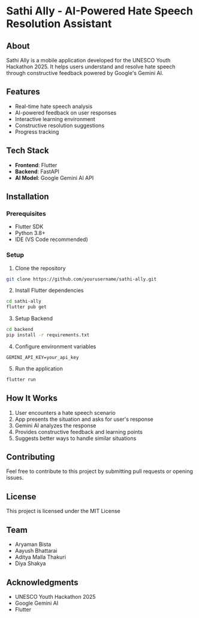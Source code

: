 # Sathi Ally - AI-Powered Hate Speech Resolution Assistant

## About

Sathi Ally is a mobile application developed for the UNESCO Youth Hackathon 2025. It helps users understand and resolve hate speech through constructive feedback powered by Google's Gemini AI.

## Features

- Real-time hate speech analysis
- AI-powered feedback on user responses
- Interactive learning environment
- Constructive resolution suggestions
- Progress tracking

## Tech Stack

- **Frontend**: Flutter
- **Backend**: FastAPI
- **AI Model**: Google Gemini AI API

## Installation

### Prerequisites

- Flutter SDK
- Python 3.8+
- IDE (VS Code recommended)

### Setup

1. Clone the repository

```bash
git clone https://github.com/yourusername/sathi-ally.git
```

2. Install Flutter dependencies

```bash
cd sathi-ally
flutter pub get
```

3. Setup Backend

```bash
cd backend
pip install -r requirements.txt
```

4. Configure environment variables

```
GEMINI_API_KEY=your_api_key
```

5. Run the application

```bash
flutter run
```

## How It Works

1. User encounters a hate speech scenario
2. App presents the situation and asks for user's response
3. Gemini AI analyzes the response
4. Provides constructive feedback and learning points
5. Suggests better ways to handle similar situations

## Contributing

Feel free to contribute to this project by submitting pull requests or opening issues.

## License

This project is licensed under the MIT License

## Team

- Aryaman Bista
- Aayush Bhattarai
- Aditya Malla Thakuri
- Diya Shakya

## Acknowledgments

- UNESCO Youth Hackathon 2025
- Google Gemini AI
- Flutter
